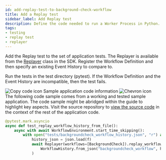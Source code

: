 ```yaml
---
id: add-replay-test-to-background-check-workflow
title: Add a Replay test
sidebar_label: Add Replay test
description: Define the code needed to run a Worker Process in Python.
tags:
- testing
- replay test
- replayer
---
```


<!-- DO NOT EDIT THIS FILE DIRECTLY.
THIS FILE IS GENERATED from https://github.com/temporalio/documentation-samples-python/blob/replay-tests/backgroundcheck_replay/tests/replay_dacx_test.py. -->

Add the Replay test to the set of application tests.
The Replayer is available from the [Replayer](https://python.temporal.io/temporalio.worker.Replayer.html) class in the SDK.
Register the Workflow Definition and then specify an existing Event History to compare to.

Run the tests in the test directory (pytest).
If the Workflow Definition and the Event History are incompatible, then the test fails.

<div class="copycode-notice-container"><div class="copycode-notice"><img data-style="copycode-icon" src="/icons/copycode.png" alt="Copy code icon" /> Sample application code information <img id="i-fddfb70b-6326-459f-874d-06398b9bd8ba" data-event="clickable-copycode-info" data-style="chevron-icon" src="/icons/chevron.png" alt="Chevron icon" /></div><div id="copycode-info-fddfb70b-6326-459f-874d-06398b9bd8ba" class="copycode-info">The following code sample comes from a working and tested sample application. The code sample might be abridged within the guide to highlight key aspects. Visit the source repository to <a href="https://github.com/temporalio/documentation-samples-python/blob/replay-tests/backgroundcheck_replay/tests/replay_dacx_test.py">view the source code</a> in the context of the rest of the application code.</div></div>

```python
@pytest.mark.asyncio
async def test_replay_workflow_history_from_file():
    async with await WorkflowEnvironment.start_time_skipping():
        with open("tests/backgroundcheck_workflow_history.json", "r") as f:
            history_json = json.load(f)
            await Replayer(workflows=[BackgroundCheck]).replay_workflow(
                WorkflowHistory.from_json("backgroundcheck_workflow", history_json)
            )
```
